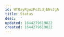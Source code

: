 ```yaml
---
id: WTOayRgwzPoZLdjbNvJgA
title: Status
desc: ''
updated: 1644279619822
created: 1644279619822
---
```


